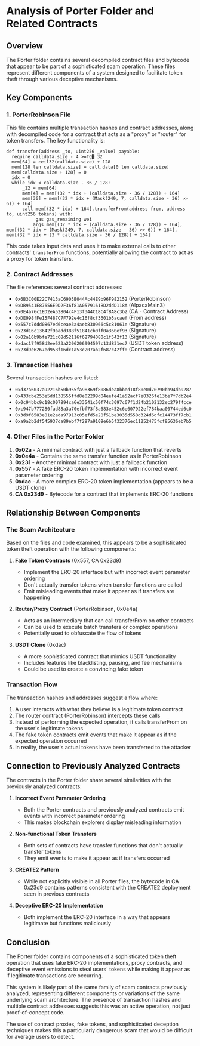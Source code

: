 # Analysis of Porter Folder and Related Contracts

## Overview

The Porter folder contains several decompiled contract files and bytecode that appear to be part of a sophisticated scam operation. These files represent different components of a system designed to facilitate token theft through various deceptive mechanisms.

## Key Components

### 1. PorterRobinson File

This file contains multiple transaction hashes and contract addresses, along with decompiled code for a contract that acts as a "proxy" or "router" for token transfers. The key functionality is:

```solidity
def transfer(address _to, uint256 _value) payable: 
  require calldata.size - 4 >=ΓÇ▓ 32
  mem[64] = ceil32(calldata.size) + 128
  mem[128 len calldata.size] = call.data[0 len calldata.size]
  mem[calldata.size + 128] = 0
  idx = 0
  while idx < calldata.size - 36 / 128:
      _12 = mem[64]
      mem[4] = mem[(32 * idx + (calldata.size - 36 / 128)) + 164]
      mem[36] = mem[(32 * idx + (Mask(249, 7, calldata.size - 36) >> 6)) + 164]
      call mem[(32 * idx) + 164].transferFrom(address from, address to, uint256 tokens) with:
           gas gas_remaining wei
          args mem[(32 * idx + (calldata.size - 36 / 128)) + 164], mem[(32 * idx + (Mask(249, 7, calldata.size - 36) >> 6)) + 164], mem[(32 * idx + (3 * calldata.size - 36 / 128)) + 164]
```

This code takes input data and uses it to make external calls to other contracts' `transferFrom` functions, potentially allowing the contract to act as a proxy for token transfers.

### 2. Contract Addresses

The file references several contract addresses:
- `0x6B3C00E22C7413aC6903B044Ac44E9b96F982152` (PorterRobinson)
- `0xDB9541E87656E9D2F36f81A0579161BD2ddD118A` (AlpacaMain3)
- `0x0E4a76c1ED2eA52804c4F13f344C18C4fBA8c3b2` (CA - Contract Address)
- `0xDE998fFe15F487C7F792e4c16f8cf3601b5acaef` (From address)
- `0x557c7ddd0867ed6ceae3a4aeb830966c5c81061e` (Signature)
- `0x23d16c13642f9aadd388f51841cb0ff0a360ef93` (Signature)
- `0x02a16b9bfe721c68d52116f62794080c1f542f13` (Signature)
- `0xdac17f958d2ee523a2206206994597c13d831ec7` (USDT token address)
- `0x23d9e6267ed958f16dc1a53c207ab2f687c42ff0` (Contract address)

### 3. Transaction Hashes

Several transaction hashes are listed:
- `0xd37a6037a92216b50b955fa98369f8086dea8bbed18f80e0d70790bb94db9287`
- `0x433cbe253e5dd138555ffd8e02299d04eefe41a52acf7e0326fe13be7f7db2e4`
- `0x0c94bbc9c18c007894ca6e33541c50f74c3097c67f1d24b2102132ec279f4cce`
- `0xc947b777280fad88a3a70efbf73f8a683e452c6e607922ef784baa00744ed6c0`
- `0x3d9f6583e81e2ada97913c05efd5e28f51be3035d558d324d6dfc14473ff7cb1`
- `0xa9a2b2df545937da89ebf7f297a9109e6b5f32376ec11252475fcf95636eb7b5`

### 4. Other Files in the Porter Folder

1. **0x02a** - A minimal contract with just a fallback function that reverts
2. **0x0e4a** - Contains the same transfer function as in PorterRobinson
3. **0x231** - Another minimal contract with just a fallback function
4. **0x557** - A fake ERC-20 token implementation with incorrect event parameter ordering
5. **0xdac** - A more complex ERC-20 token implementation (appears to be a USDT clone)
6. **CA 0x23d9** - Bytecode for a contract that implements ERC-20 functions

## Relationship Between Components

### The Scam Architecture

Based on the files and code examined, this appears to be a sophisticated token theft operation with the following components:

1. **Fake Token Contracts** (0x557, CA 0x23d9)
   - Implement the ERC-20 interface but with incorrect event parameter ordering
   - Don't actually transfer tokens when transfer functions are called
   - Emit misleading events that make it appear as if transfers are happening

2. **Router/Proxy Contract** (PorterRobinson, 0x0e4a)
   - Acts as an intermediary that can call transferFrom on other contracts
   - Can be used to execute batch transfers or complex operations
   - Potentially used to obfuscate the flow of tokens

3. **USDT Clone** (0xdac)
   - A more sophisticated contract that mimics USDT functionality
   - Includes features like blacklisting, pausing, and fee mechanisms
   - Could be used to create a convincing fake token

### Transaction Flow

The transaction hashes and addresses suggest a flow where:

1. A user interacts with what they believe is a legitimate token contract
2. The router contract (PorterRobinson) intercepts these calls
3. Instead of performing the expected operation, it calls transferFrom on the user's legitimate tokens
4. The fake token contracts emit events that make it appear as if the expected operation occurred
5. In reality, the user's actual tokens have been transferred to the attacker

## Connection to Previously Analyzed Contracts

The contracts in the Porter folder share several similarities with the previously analyzed contracts:

1. **Incorrect Event Parameter Ordering**
   - Both the Porter contracts and previously analyzed contracts emit events with incorrect parameter ordering
   - This makes blockchain explorers display misleading information

2. **Non-functional Token Transfers**
   - Both sets of contracts have transfer functions that don't actually transfer tokens
   - They emit events to make it appear as if transfers occurred

3. **CREATE2 Pattern**
   - While not explicitly visible in all Porter files, the bytecode in CA 0x23d9 contains patterns consistent with the CREATE2 deployment seen in previous contracts

4. **Deceptive ERC-20 Implementation**
   - Both implement the ERC-20 interface in a way that appears legitimate but functions maliciously

## Conclusion

The Porter folder contains components of a sophisticated token theft operation that uses fake ERC-20 implementations, proxy contracts, and deceptive event emissions to steal users' tokens while making it appear as if legitimate transactions are occurring.

This system is likely part of the same family of scam contracts previously analyzed, representing different components or variations of the same underlying scam architecture. The presence of transaction hashes and multiple contract addresses suggests this was an active operation, not just proof-of-concept code.

The use of contract proxies, fake tokens, and sophisticated deception techniques makes this a particularly dangerous scam that would be difficult for average users to detect.
